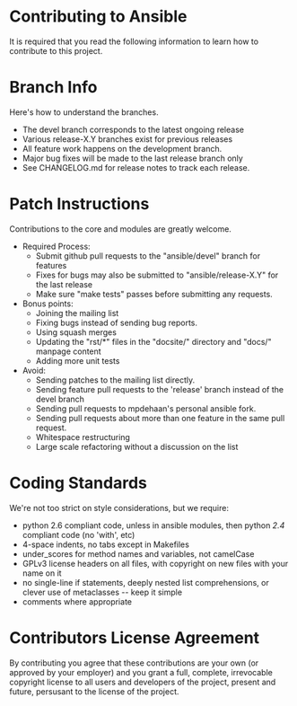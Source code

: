 Contributing to Ansible
=======================

It is required that you read the following information to learn how to contribute to this project.

Branch Info
===========

Here's how to understand the branches.

   * The devel branch corresponds to the latest ongoing release
   * Various release-X.Y branches exist for previous releases
   * All feature work happens on the development branch.
   * Major bug fixes will be made to the last release branch only
   * See CHANGELOG.md for release notes to track each release.

Patch Instructions
==================

Contributions to the core and modules are greatly welcome.

   * Required Process:
       * Submit github pull requests to the "ansible/devel" branch for features
       * Fixes for bugs may also be submitted to "ansible/release-X.Y" for the last release
       * Make sure "make tests" passes before submitting any requests.
   * Bonus points:
       * Joining the mailing list
       * Fixing bugs instead of sending bug reports.
       * Using squash merges
       * Updating the "rst/*" files in the "docsite/" directory and "docs/" manpage content
       * Adding more unit tests
   * Avoid:
       * Sending patches to the mailing list directly.
       * Sending feature pull requests to the 'release' branch instead of the devel branch
       * Sending pull requests to mpdehaan's personal ansible fork.
       * Sending pull requests about more than one feature in the same pull request.
       * Whitespace restructuring
       * Large scale refactoring without a discussion on the list

Coding Standards
================

We're not too strict on style considerations, but we require:

   * python 2.6 compliant code, unless in ansible modules, then python *2.4* compliant code (no 'with', etc)
   * 4-space indents, no tabs except in Makefiles
   * under_scores for method names and variables, not camelCase
   * GPLv3 license headers on all files, with copyright on new files with your name on it
   * no single-line if statements, deeply nested list comprehensions, or clever use of metaclasses -- keep it simple
   * comments where appropriate

Contributors License Agreement
==============================

By contributing you agree that these contributions are your own (or approved by your employer) and you grant a full, complete, irrevocable
copyright license to all users and developers of the project, present and future, persusant to the license of the project.



